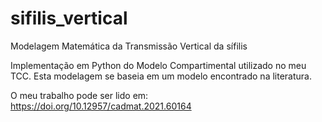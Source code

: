 # sifilis_vertical
Modelagem Matemática da Transmissão Vertical da sífilis

Implementação em Python do Modelo Compartimental utilizado no meu TCC. Esta modelagem se baseia em um modelo encontrado na literatura.

O meu trabalho pode ser lido em: https://doi.org/10.12957/cadmat.2021.60164
